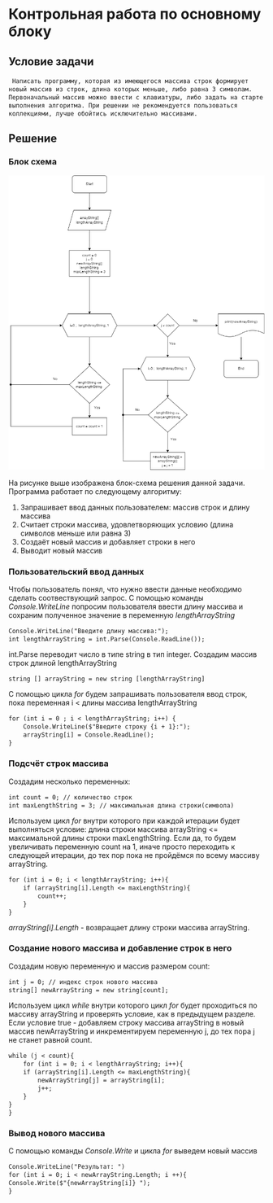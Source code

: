 # Контрольная работа по основному блоку
## Условие задачи 
```
 Написать программу, которая из имеющегося массива строк формирует новый массив из строк, длина которых меньше, либо равна 3 символам. Первоначальный массив можно ввести с клавиатуры, либо задать на старте выполнения алгоритма. При решении не рекомендуется пользоваться коллекциями, лучше обойтись исключительно массивами.
 ```

 ## Решение
### Блок схема

![block-diagram](krDiagram.png)

На рисунке выше изображена блок-схема решения данной задачи. Программа работает по следующему алгоритму:
1. Запрашивает ввод данных пользователем: массив строк и длину массива
2. Считает строки массива, удовлетворяющих условию (длина символов меньше или равна 3)
3. Создаёт новый массив и добавляет строки в него
4. Выводит новый массив


### Пользовательский ввод данных
Чтобы пользователь понял, что нужно ввести данные необходимо сделать соотвествующий запрос. С помощью команды *Console.WriteLine* попросим пользователя ввести длину массива и сохраним полученное значение в переменную *lengthArrayString*
```
Console.WriteLine("Введите длину массива:");
int lengthArrayString = int.Parse(Console.ReadLine());
```
int.Parse переводит число в типе string в тип integer.
Создадим массив строк длиной lengthArrayString
```
string [] arrayString = new string [lengthArrayString]
```

С помощью цикла *for* будем запрашивать пользователя ввод строк, пока переменная i < длины массива lengthArrayString

```
for (int i = 0 ; i < lengthArrayString; i++) {
    Console.WriteLine($"Введите строку {i + 1}:");
    arrayString[i] = Console.ReadLine();
}
```

### Подсчёт строк массива

Создадим несколько переменных:
```
int count = 0; // количество строк
int maxLengthString = 3; // максимальная длина строки(символа)
```
Используем цикл *for* внутри которого при каждой итерации будет выполняться условие: длина строки массива arrayString <= максимальной длины строки maxLengthString. Если да, то будем увеличивать переменную count на 1, иначе просто переходить к следующей итерации, до тех пор пока не пройдёмся по всему массиву arrayString.

```
for (int i = 0; i < lengthArrayString; i++){
    if (arrayString[i].Length <= maxLengthString){
        count++;
    }
}
```
*arrayString[i].Length* - возвращает длину строки массива arrayString.

### Создание нового массива и добавление строк в него

Создадим новую переменную и массив размером count:
```
int j = 0; // индекс строк нового массива
string[] newArrayString = new string[count];
```
Используем цикл *while* внутри которого цикл *for* будет проходиться по массиву arrayString и проверять условие, как в предыдущем разделе. Если условие true - добавляем строку массива arrayString в новый массив newArrayString и инкрементируем переменную j, до тех пора j не станет равной count.

```
while (j < count){
    for (int i = 0; i < lengthArrayString; i++){
    if (arrayString[i].Length <= maxLengthString){
        newArrayString[j] = arrayString[i];
        j++;
    }
}
}
```
### Вывод нового массива
С помощью команды *Console.Write* и цикла *for* выведем новый массив
```
Console.WriteLine("Результат: ")
for (int i = 0; i < newArrayString.Length; i ++){
Console.Write($"{newArrayString[i]} ");
}
```



